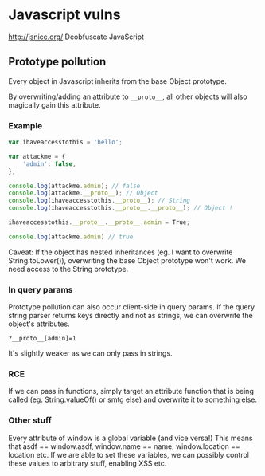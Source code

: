# Javascript vulns 

http://jsnice.org/ Deobfuscate JavaScript

## Prototype pollution

Every object in Javascript inherits from the base Object prototype. 

By overwriting/adding an attribute to `__proto__`, all other objects will also magically gain this attribute. 

### Example

```js
var ihaveaccesstothis = 'hello';

var attackme = {
	'admin': false,
};

console.log(attackme.admin); // false
console.log(attackme.__proto__); // Object
console.log(ihaveaccesstothis.__proto__); // String
console.log(ihaveaccesstothis.__proto__.__proto__); // Object !

ihaveaccesstothis.__proto__.__proto__.admin = True;

console.log(attackme.admin) // true
```

Caveat: If the object has nested inheritances (eg. I want to overwrite String.toLower()), overwriting the base Object prototype won't work. We need access to the String prototype.

### In query params

Prototype pollution can also occur client-side in query params. If the query string parser returns keys directly and not as strings, we can overwrite the object's attributes.

`?__proto__[admin]=1`

It's slightly weaker as we can only pass in strings.

### RCE

If we can pass in functions, simply target an attribute function that is being called (eg. String.valueOf() or smtg else) and overwrite it to something else.

### Other stuff

Every attribute of window is a global variable (and vice versa!) This means that asdf == window.asdf, window.name == name, window.location == location etc. If we are able to set these variables, we can possibly control these values to arbitrary stuff, enabling XSS etc.
